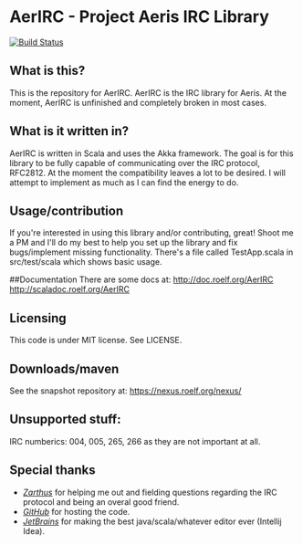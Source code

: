 # AerIRC - Project Aeris IRC Library

[![Build Status](https://travis-ci.org/rewbycraft/AerIRC.svg?branch=master)](https://travis-ci.org/rewbycraft/AerIRC)

## What is this?

This is the repository for AerIRC.
AerIRC is the IRC library for Aeris.
At the moment, AerIRC is unfinished and completely broken in most cases.

## What is it written in?

AerIRC is written in Scala and uses the Akka framework.
The goal is for this library to be fully capable of communicating over the IRC protocol, RFC2812.
At the moment the compatibility leaves a lot to be desired.
I will attempt to implement as much as I can find the energy to do.

## Usage/contribution

If you're interested in using this library and/or contributing, great!
Shoot me a PM and I'll do my best to help you set up the library and fix bugs/implement missing functionality.
There's a file called TestApp.scala in src/test/scala which shows basic usage.

##Documentation
There are some docs at:
http://doc.roelf.org/AerIRC
http://scaladoc.roelf.org/AerIRC


## Licensing

This code is under MIT license. See LICENSE.

## Downloads/maven

See the snapshot repository at:
https://nexus.roelf.org/nexus/

## Unsupported stuff:

IRC numberics: 004, 005, 265, 266 as they are not important at all.

## Special thanks

* *[Zarthus](http://zarth.us/)* for helping me out and fielding questions regarding the IRC protocol and being an overal good friend.
* *[GitHub](https://www.github.com/)* for hosting the code.
* *[JetBrains](https://www.jetbrains.com/)* for making the best java/scala/whatever editor ever (Intellij Idea).
